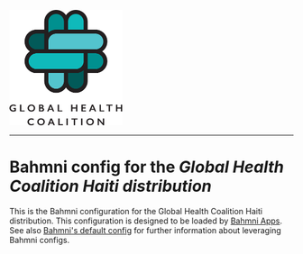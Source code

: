 ![alt tag](readme/ghc-logo-200x205.png)

-----

# Bahmni config for the _Global Health Coalition Haiti distribution_

This is the Bahmni configuration for the Global Health Coalition Haiti distribution. This configuration is designed to be loaded by [Bahmni Apps](https://github.com/Bahmni/openmrs-module-bahmniapps).
<br/>See also [Bahmni's default config](https://github.com/Bahmni/default-config) for further information about leveraging Bahmni configs.
